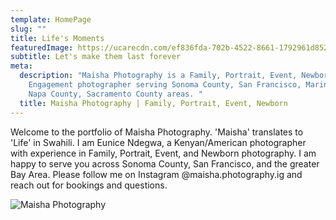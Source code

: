 ```yaml
---
template: HomePage
slug: ""
title: Life's Moments
featuredImage: https://ucarecdn.com/ef836fda-702b-4522-8661-1792961d852f/
subtitle: Let's make them last forever
meta:
  description: "Maisha Photography is a Family, Portrait, Event, Newborn,
    Engagement photographer serving Sonoma County, San Francisco, Marin County,
    Napa County, Sacramento County areas. "
  title: Maisha Photography | Family, Portrait, Event, Newborn
---
```

Welcome to the portfolio of Maisha Photography. 'Maisha' translates to 'Life' in Swahili. I am Eunice Ndegwa, a Kenyan/American photographer with experience in Family, Portrait, Event, and Newborn photography. I am happy to serve you across Sonoma County, San Francisco, and the greater Bay Area. Please follow me on Instagram @maisha.photography.ig and reach out for bookings and questions. 

![Maisha Photography](https://ucarecdn.com/b71f804f-85d6-4151-b014-172573988d1a/ "Eunice Ndegwa of Maisha Photography")